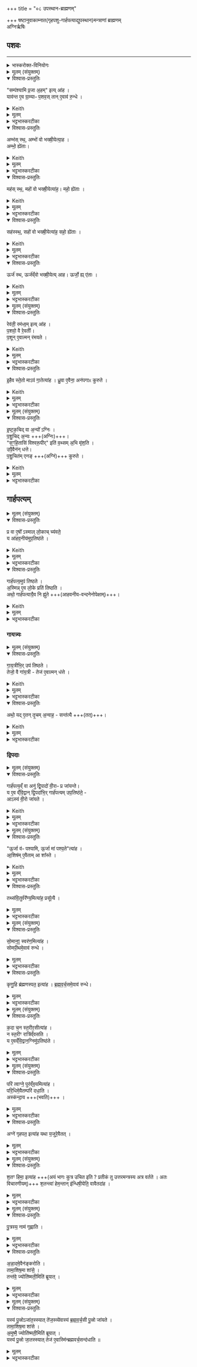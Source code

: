 +++
title = "०८ उपस्थान-ब्राह्मणम्"

+++
षष्टानुवाकाम्नात(गृहपशु-गार्हपत्याद्युपस्थान)मन्त्राणां ब्राह्मणम्  
अग्निर्ऋषिः

## पशवः
_______
<details><summary>भास्करोक्त-विनियोगः</summary>

1अथ गृहपश्वाद्युपस्थानमन्त्राणां ब्राह्मणम् - सं पश्यामीत्यादि ॥
</details>


<details><summary>मूलम् (संयुक्तम्)</summary>

सम्प॑श्यामि प्र॒जा अ॒हमित्या॑ह
याव॑न्त ए॒व ग्रा॒म्याᳶ प॒शव॒स्ताने॒वाव॑ रु॒न्धे
अम्भ॒स्स्थाम्भो॑ वो भख्षी॒येत्या॒ह 
</details>

<details open><summary>विश्वास-प्रस्तुतिः</summary>

"सम्प॑श्यामि प्र॒जा अ॒हम्" इत्य् आ॑ह ।  
याव॑न्त ए॒व ग्रा॒म्याᳶ प॒शव॒स् तान् ए॒वाव॑ रु॒न्धे ।  
</details>

<details><summary>Keith</summary>

'I gaze on offspring', he says;  
verily he wins all the domesticated animals. 
</details>


<details><summary>मूलम्</summary>

सम्प॑श्यामि प्र॒जा अ॒हमित्या॑ह ।  
याव॑न्त ए॒व ग्रा॒म्याᳶ प॒शव॒स्ताने॒वाव॑ रु॒न्धे ।  
अम्भ॑स्स्थ,  अम्भो॑ वो भख्षी॒येत्या॒ह ।  
</details>

<details><summary>भट्टभास्करटीका</summary>

गृहाणां पशूनां चोपस्थानमन्त्रः । ग्राम्याः पशवो गोश्वाजाविपुरुषगर्दभोष्ट्रास्सप्त ॥
</details>

<details open><summary>विश्वास-प्रस्तुतिः</summary>

अम्भ॑स् स्थ॒, अम्भो॑ वो भख्षी॒येत्या॒ह ।  
अम्भो॒ ह्ये॑ताः।
</details>

<details><summary>Keith</summary>

'Ye are water; may I share your water', he says, for they are water. 
</details>


<details><summary>मूलम्</summary>

अम्भ॑स् स्थ। अम्भो॑ वो भख्षी॒येत्या॒ह ।  
अम्भो॒ ह्ये॑ताः।
</details>

<details><summary>भट्टभास्करटीका</summary>

2अम्भो ह्येता इति ॥ अदनीयं क्षीराद्यन्नम् अम्भः । 'अदेर्नुम्भश्च' इत्यसुन् । तत्-साधनत्वात् ताच्छब्द्यं गवाम् । एवं सर्वत्र द्रष्टव्यम्॥
</details>

<details open><summary>विश्वास-प्रस्तुतिः</summary>

मह॑स् स्थ॒, महो॑ वो भख्षी॒येत्या॑ह॒।  महो॒ ह्ये॑ताः ।
</details>

<details><summary>Keith</summary>

'Ye are greatness; may I share your greatness',  he says, for they are greatness. 
</details>


<details><summary>मूलम्</summary>

मह॑स्स्थ॒, महो॑ वो भख्षी॒येत्या॑ह॒ महो॒ ह्ये॑ताः ।
</details>

<details><summary>भट्टभास्करटीका</summary>

3महः पूजा ब्रह्म वा, यागादिद्वारेण तत्साधनत्वात् ॥
</details>

<details open><summary>विश्वास-प्रस्तुतिः</summary>

सह॑स्स्थ॒, सहो॑ वो भख्षी॒येत्या॑ह॒ सहो॒ ह्ये॑ताः ।
</details>

<details><summary>Keith</summary>

'Ye are might; may I share your might', he says, for they are might. 
</details>


<details><summary>मूलम्</summary>

सह॑स्स्थ॒, सहो॑ वो भख्षी॒येत्या॑ह॒ सहो॒ ह्ये॑ताः ।
</details>

<details><summary>भट्टभास्करटीका</summary>

4सहो बलं, घृतादीनां बलहेतुत्वात् ॥
</details>

<details open><summary>विश्वास-प्रस्तुतिः</summary>

ऊर्ज॑ स्थ, ऊर्ज॑व्ँवो भख्षी॒येत्य् आह। ऊर्जो॒ ह्य् ए॑ताः ।
</details>

<details><summary>Keith</summary>

'Ye are strength; may I share your strength', he says [1], for they are strength. 
</details>


<details><summary>मूलम्</summary>

ऊर्ज॑ स्थ, ऊर्ज॑व्ँवो भख्षी॒येति॑ [31] +आ॒होर्जो॒ ह्ये॑ताः ।
</details>

<details><summary>भट्टभास्करटीका</summary>

5ऊर्जः क्षीरादिरसः ॥
</details>



<details><summary>मूलम् (संयुक्तम्)</summary>

रेव॑ती॒ रम॑ध्व॒मित्या॑ह प॒शवो॒ वै रे॒वतीः᳚ प॒शूने॒वात्मन् र॑मयत इ॒हैव स्ते॒तो माऽप॑ गा॒तेत्या॑ह 
</details>

<details open><summary>विश्वास-प्रस्तुतिः</summary>

रेव॑ती॒ रम॑ध्व॒म् इत्य् आ॑ह ।  
प॒शवो॒ वै रे॒वतीः᳚।  
प॒शून् ए॒वात्मन् र॑मयते ।  
</details>

<details><summary>Keith</summary>

'Ye wealthy ones, stay', he says;  
the wealthy ones are cattle;  
verily he makes cattle stay with himself.
</details>


<details><summary>मूलम्</summary>

रेव॑ती॒ रम॑ध्व॒मित्या॑ह ।  
प॒शवो॒ वै रे॒वतीः᳚ प॒शूने॒वात्मन् र॑मयते ।  
</details>

<details><summary>भट्टभास्करटीका</summary>

6पशवो वै रेवतीः रैवत्यः, क्षीरादिसाधनेन तद्वत्त्वात् । 'रयेर्मतौ बहुलम्' इति सम्प्रसारणम्, 'वाच्छन्दसि' इति पूर्वसवर्णदीर्घत्वम् । रेवतीशब्दः पशूनां संज्ञात्वेनाजहत्स्वलिङ्ग एव पशुषु वर्तते ॥
</details>

<details open><summary>विश्वास-प्रस्तुतिः</summary>

इ॒हैव स्ते॒तो माऽप॑ गा॒तेत्या॑ह ।
ध्रु॒वा ए॒वैना॒ अन॑पगाᳵ कुरुते ।
</details>

<details><summary>Keith</summary>

'Be ye here; go not hence', he says; verily he makes them constant, departing not. 
</details>


<details><summary>मूलम्</summary>

इ॒हैव स्ते॒तो माऽप॑ गा॒तेत्या॑ह ।
ध्रु॒वा ए॒वैना॒ अन॑पगाᳵ कुरुते ।
</details>

<details><summary>भट्टभास्करटीका</summary>

7ध्रुवा नित्याः अनपगाः अनपाक्ताः ॥
</details>



<details><summary>मूलम् (संयुक्तम्)</summary>

इष्टक॒चिद्वा अ॒न्यो᳚ऽग्निᳶ प॑शु॒चिद॒न्यस्सꣳ॑हि॒तासि॑ विश्वरू॒पीरिति॑ व॒थ्सम॒भि मृ॑श॒त्युपै॒वैन॑न्धत्ते पशु॒चित॑मेनङ्कुरुते 
</details>

<details open><summary>विश्वास-प्रस्तुतिः</summary>

इ॒ष्ट॒क॒॒चिद् वा अ॒न्यो᳚ ऽग्निः ।  
प॒शु॒चिद् अ॒न्यः  +++(अग्निः)+++।  
"स॒ꣳ॒हि॒तासि॑ विश्वरू॒पीर्" इति॑ व॒थ्सम् अ॒भि मृ॑श॒ति ।  
उपै॒वैन॑न् धत्ते।  
प॒शु॒चित॑म् एनङ् +++(अग्निं)+++ कुरुते ।
</details>

<details><summary>Keith</summary>

Now one fire is piled with bricks, one with cattle.  
'Thou art composed Of every form', (with these words) he strokes the calf;  
verily he piles it up and makes it piled with cattle. 
</details>


<details><summary>मूलम्</summary>

इ॒ष्ट॒क॒॒चिद्वा अ॒न्यो᳚ऽग्निः ।  
प॒शु॒चिद॒न्यः ।  
स॒ꣳ॒हि॒तासि॑ विश्वरू॒पीरिति॑ व॒थ्सम॒भि मृ॑श॒ति ।  
उपै॒वैन॑न्धत्ते।  
प॒शु॒चित॑मेनङ्कुरुते ।
</details>

<details><summary>भट्टभास्करटीका</summary>

8इष्टकचिदित्यादि ॥ इष्टकाभिश् चीयत एको **ऽग्निः** । 'इष्टकेषीकामालानाम्' इति ह्रस्वत्वम् । 

पशुभिर् एको ऽग्निश् चीयते । तत्र 'संहिता' इति मन्त्रेणाग्निहोत्रीवत्सस्याभिमर्शनेन उपधान-स्थानीयेन एवं वत्सम् उपधत्ते । पशुचितम् एनमग्निं कर्वाणो भवति ॥
</details>


## गार्हपत्यम्
<details><summary>मूलम् (संयुक्तम्)</summary>

प्र [32]वा ए॒षो᳚ऽस्माल्लो॒काच्च्य॑वते॒ य आ॑हव॒नीय॑मुप॒तिष्ठ॑ते॒ गार्ह॑पत्य॒मुप॑ तिष्ठते॒ऽस्मिन्ने॒व लो॒के प्रति॑ तिष्ठ॒त्यथो॒ गार्ह॑पत्यायै॒व नि ह्नु॑ते  
</details>

<details open><summary>विश्वास-प्रस्तुतिः</summary>

प्र वा ए॒षो᳚ ऽस्माल् लो॒काच् च्य॑वते॒  
य आ॑हव॒नीय॑मुप॒तिष्ठ॑ते ।  
</details>

<details><summary>Keith</summary>

He falls away [2] from this world who pays reverence to the Ahavaniya; 
</details>


<details><summary>मूलम्</summary>

प्र वा ए॒षो᳚ऽस्माल्लो॒काच्च्य॑वते॒  
य आ॑हव॒नीय॑मुप॒तिष्ठ॑ते ।  
</details>

<details><summary>भट्टभास्करटीका</summary>

9प्र वा एष इत्यादि ॥ 'सुवर्गो लोक आहवनयिः' इत्यन्यत्र दर्शनात् ।
</details>

<details open><summary>विश्वास-प्रस्तुतिः</summary>

गार्ह॑पत्य॒मुप॑ तिष्ठते ।  
अ॒स्मिन्न् ए॒व लो॒के प्रति॑ तिष्ठति ।  
अथो॒ गार्ह॑पत्यायै॒व नि ह्नु॑ते +++(आहवनीय-वन्दनेनोपेक्षाम्)+++।
</details>

<details><summary>Keith</summary>

he pays reverence to the Garhapatya; verily he rests on this world, and also he makes amends to the Garhapatya.
</details>


<details><summary>मूलम्</summary>

गार्ह॑पत्य॒मुप॑ तिष्ठते ।  
अ॒स्मिन्ने॒व लो॒के प्रति॑ तिष्ठति ।  
अथो॒ गार्ह॑पत्यायै॒व नि ह्नु॑ते ।
</details>

<details><summary>भट्टभास्करटीका</summary>

गार्हपत्यमिति । 'गृहपतिना संयुक्ते ञ्यः' । अथो अपि च उपस्थानेन गार्हपत्याय निह्नुते प्रह्वीभवति । यद्वा - आहवनीयं छादयति । त्वमेवोपस्थेय इति ॥
</details>


### गायत्र्यः
<details><summary>मूलम् (संयुक्तम्)</summary>

गाय॒त्रीभि॒रुप॑ तिष्ठते॒ तेजो॒ वै गा॑य॒त्री तेज॑ ए॒वात्मन्ध॒त्तेऽथो॒ यदे॒तन्तृ॒चम॒न्वाह॒ सन्त॑त्यै 
</details>

<details open><summary>विश्वास-प्रस्तुतिः</summary>

गा॒य॒त्रीभि॒र् उप॑  तिष्ठते ।  
तेजो॒ वै गा॑य॒त्री - तेज॑ ए॒वात्मन् ध॑त्ते ।
</details>

<details><summary>Keith</summary>

He pays reverence with Gayatri verses;
the Gayatri is brilliance; verily he confers brilliance upon himself; 
</details>


<details><summary>मूलम्</summary>

गा॒य॒त्रीभि॒रुप॑  तिष्ठते ।  
तेजो॒ वै गा॑य॒त्री - तेज॑ ए॒वात्मन् ध॑त्ते ।
</details>

<details><summary>भट्टभास्करटीका</summary>

10गायत्रीभिरिति ॥ 'उप त्वाग्ने दिवेदिवे' इत्येताभिस्तिसृभिः ।
तेजो वा इति । पूर्ववत्ताच्छब्द्यम् ।
</details>

<details open><summary>विश्वास-प्रस्तुतिः</summary>

अथो॒ यद् ए॒तन् तृ॒चम् अ॒न्वाह॒ - सन्त॑त्यै +++(तत्)+++।
</details>

<details><summary>Keith</summary>

moreover in that he repeats the triad (of verses), (it serves) for continuity. 
</details>


<details><summary>मूलम्</summary>

अथो॒ यदे॒तन्तृ॒चम॒न्वाह॒ सन्त॑त्यै।
</details>

<details><summary>भट्टभास्करटीका</summary>

अथो अपि च एतस्य तृचस्यानुवचनं सन्तत्यै भवति । 'पितेव सूनवे' इति च मन्त्रपदम् । 'तादो च' इति गतेः प्रकृतिस्वरत्वम् । तिस्र ऋचस्समाहृताः । 'ऋक्पूरब्धूः' इति समासान्तः, 'ऋचि त्रेरुत्तरपदादिलोपश्च' इति सम्प्रसारणम् ॥
</details>

### द्विपदाः

<details><summary>मूलम् (संयुक्तम्)</summary>

गार्ह॑पत्य॒व्ँवा अनु॑ द्वि॒पादो॑ वी॒राᳶ प्र जा॑यन्ते॒ य  ए॒वव्ँवि॒द्वान्द्वि॒पदा॑भि॒र्गार्ह॑पत्यमुप॒तिष्ठ॑ते [33]आऽस्य॑ वी॒रो जा॑यत  
</details>

<details open><summary>विश्वास-प्रस्तुतिः</summary>

गार्ह॑पत्य॒व्ँ वा अनु॑ द्वि॒पादो॑ वी॒राᳶ प्र जा॑यन्ते।  
य ए॒व व्ँवि॒द्वान् द्वि॒पदा॑भि॒र् गार्ह॑पत्यम् उप॒तिष्ठ॑ते॒ -  
आऽस्य॑ वी॒रो जा॑यते ।
</details>

<details><summary>Keith</summary>

Because of the Garhapatya men are born with two feet; to him who knowing thus pays reverence to the Garhapatya with (verses) of two feet [3], a hero son is born. 
</details>


<details><summary>मूलम्</summary>

गार्ह॑पत्य॒व्ँवा अनु॑ द्वि॒पादो॑ वी॒राᳶ प्र जा॑यन्ते॒ य ए॒वव्ँवि॒द्वान् द्वि॒पदा॑भि॒र् गार्ह॑पत्यम् उप॒तिष्ठ॑ते॒ -  
आऽस्य॑ वी॒रो जा॑यते ।
</details>

<details><summary>भट्टभास्करटीका</summary>

11गार्हपत्यं वा इत्यादि ॥ लक्षणेऽनोः कर्मप्रवचनीयत्वम् । द्विपाद इति । 'सङ्ख्या सुपूर्वस्य' इति लोपस्समासान्तः ।

द्विपदाभिरिति । 'अग्ने त्वं नः' इति तिसृभिर्द्विपदाभिर्विराड्गायत्रीभिरिति । पूर्ववत्समासान्तः, 'टावृचि' इति टापि, 'पादः पत्' इति पद्भावः, 'द्वित्रिभ्यां पाद्दन्' इत्युभयत्राप्युत्तरपदान्तोदात्तत्वम् ॥
</details>



<details><summary>मूलम् (संयुक्तम्)</summary>

ऊ॒र्जा व॑ᳶ पश्याम्यू॒र्जा मा॑ पश्य॒तेत्या॑हा॒ऽऽशिष॑मे॒वैतामा शा᳚स्ते 
</details>

<details open><summary>विश्वास-प्रस्तुतिः</summary>

"ऊ॒र्जा व॑ᳶ पश्यामि, ऊ॒र्जा मा॑ पश्य॒ते"त्या॑ह ।  
आ॒शिष॑म् ए॒वैताम् आ शा᳚स्ते  ।
</details>

<details><summary>Keith</summary>

'With strength I gaze upon you; gaze on me with strength', he says; verily he invokes this blessing. 
</details>


<details><summary>मूलम्</summary>

ऊ॒र्जा व॑ᳶ पश्यामि ।  
ऊ॒र्जा मा॑ पश्य॒तेत्या॑ह ।  
आ॒शिष॑मे॒वैतामा शा᳚स्ते  ।
</details>

<details><summary>भट्टभास्करटीका</summary>

12ऊर्जा व इत्यादि ॥ अयमपि ग्रहपशूपस्थानमन्त्रः । पुष्यासं श्रयन्तामित्येतामाशिषमाशास्ते ॥
</details>

<details open><summary>विश्वास-प्रस्तुतिः</summary>

तथ्स॑वि॒तुर्वरे᳚ण्य॒मित्या॑ह॒ प्रसू᳚त्यै ।
</details>

<details><summary>मूलम्</summary>

तथ्स॑वि॒तुर्वरे᳚ण्य॒मित्या॑ह॒ प्रसू᳚त्यै ।
</details>


<details><summary>भट्टभास्करटीका</summary>

13तत्सवितुरिति आहवनीयोपस्थानम् ॥ प्रसूत्यै अनुज्ञानाय भवति । पूर्ववद्गतिस्वरः ॥
</details>



<details><summary>मूलम् (संयुक्तम्)</summary>

सो॒मान॒ꣵ॒ स्वर॑ण॒मित्या॑ह सोमपी॒थमे॒वाव॑ रुन्धे कृणु॒हि ब्र॑ह्मणस्पत॒ इत्या॑ह ब्रह्मवर्च॒समे॒वाव॑ रुन्धे  
</details>

<details open><summary>विश्वास-प्रस्तुतिः</summary>

सो॒मान॒ꣵ॒ स्वर॑ण॒मित्या॑ह ।  
सोमपी॒थमे॒वाव॑ रुन्धे ।  
</details>

<details><summary>मूलम्</summary>

सो॒मान॒ꣵ॒ स्वर॑ण॒मित्या॑ह ।  
सोमपी॒थमे॒वाव॑ रुन्धे ।  
</details>

<details><summary>भट्टभास्करटीका</summary>

14सोमानमित्याहवनीयोपस्थानमेव ॥ सोमपीथमेव सोमपानमेव अनेनावरुन्धे । पिबतेरौणादिकस्थक्प्रत्ययः ॥
</details>

<details open><summary>विश्वास-प्रस्तुतिः</summary>

कृणु॒हि ब्र॑ह्मणस्पत॒ इत्या॑ह  ।
ब्र॒ह्म॒व॒र्च॒समे॒वाव॑ रुन्धे।
</details>

<details><summary>मूलम्</summary>

कृणु॒हि ब्र॑ह्मणस्पत॒ इत्या॑ह  ।
ब्र॒ह्म॒व॒र्च॒समे॒वाव॑ रुन्धे।
</details>

<details><summary>भट्टभास्करटीका</summary>

15ब्रह्मवर्चसमिति ॥ 'ब्रह्महस्तिभ्यां वर्चसः' इत्यत् ॥
</details>



<details><summary>मूलम् (संयुक्तम्)</summary>

क॒दा च॒न स्त॒रीर॒सीत्या॑ह न स्त॒रीꣳ रात्रि॑व्ँवसति [34]य ए॒वव्ँवि॒द्वान॒ग्निमु॑प॒तिष्ठ॑ते 
</details>

<details open><summary>विश्वास-प्रस्तुतिः</summary>

क॒दा च॒न स्त॒रीर॒सीत्या॑ह ।  
न स्त॒रीꣳ रात्रि॑व्ँवसति ।  
य ए॒वव्ँवि॒द्वान॒ग्निमु॑प॒तिष्ठ॑ते ।  
</details>

<details><summary>मूलम्</summary>

क॒दा च॒न स्त॒रीर॒सीत्या॑ह ।  
न स्त॒रीꣳ रात्रि॑व्ँवसति ।  
य ए॒वव्ँवि॒द्वान॒ग्निमु॑प॒तिष्ठ॑ते ।  
</details>

<details><summary>भट्टभास्करटीका</summary>

16कदा चनेति रात्र्युपस्थानम् ॥

- [क॒दा च॒न स्त॒रीर॑सि॒   
नेन्द्र॑ सश्चसि दा॒शुषे᳚ ।  
उपो॒पेन्नु म॑घव॒न्   
भूय॒ इन्नु ते॒ ॥  +++(पञ्चपदा पथ्याछन्दः)+++   

- तृतीयसवने आदित्यं गृह्णाति - कदा चन स्तरीरसीति पथ्यया पञ्चपदया । यथोक्तं - 'पथ्या पञ्चभिरष्टाक्षरैः' इति । इयं तु शङ्कुमतीनाम पथ्या, यथोक्तं - 'एकस्मिन् पञ्चके छन्दश्शङ्कुमती' इति । पथ्या बृहती वा जागततृतीयपादत्वात् ।  

- हे इन्द्र न कदाचिदपि त्वं स्तरीरसि धनानां छादकोसि । 'अवितॄस्तृतन्त्रिम्य ईः' इतीप्रत्ययः । किमनाच्छादनमात्रमेव? नेत्याह - सश्चसि दाशुषे, सश्चतिर्गतिकमा, दाशुषे हवींषि दत्तवते सश्चसि दित्सया । 'क्रियाग्रहणं कर्तव्यम्' इति संप्रदानत्वम् । दातुमिति वा पदाध्याहारः । दाशुषे दातुं सश्चसि धनानि दातुं दाशुषस्सकाशं त्वमेव सश्चसि । किमुच्यते सकृद्ददासीति - हे मघवन् तव देवस्य देवनादिगुणयुक्तस्य दानं भूयोप्युपपृच्यते उपगृह्यते पुनः पुनरपि समुपपाद्यते । न सकृद्दत्तमिति स्मर्यते, किन्तु पुनः पुनर्दीयत एवेति । पृची सम्पर्के ।

- अत्र भूय इन्नुत इति चतुर्थः पादः । 'प्रसमुपोदः पादपूरणे' इत्युपशब्दस्य द्विर्वचनम् । 'अनुदातं च' इति द्वितीयो निहन्यते । इच्छब्दोवधारणार्थः उपपृच्यत एव । नुशब्दः प्रसिद्धौ; नन्वेवं खलु सर्वदा क्रियते । नु इति पुराणवचनो वा, पुराणोयं तव स्वभावः । द्वितीय इच्छब्दोप्यर्थः, भूयोपि । द्वियीयो नुशब्दो हेतौ, यस्मादेवं तस्मान्न कदा चन स्तरीरसीति । तस्मादेवंप्रभावस्त्वमस्मानप्यनुगृहाणेत्याशिषा समाप्यते  ]


य एवमस्य मन्त्रस्यार्थं विद्वानग्न्यात्मिकां रात्रिमुपतिष्ठते स स्तरीं छादयित्रीं विनाशयित्रीं रात्रिं न वसति, अपि तु सुखयित्रीमेवाधिवसति सुखहेतुरेव भवतीति यावत् । 'अवितृस्तृतन्त्रिभ्य ईः' इतीप्रत्ययः ॥
</details>



<details><summary>मूलम् (संयुक्तम्)</summary>

परि॑ त्वाग्ने॒ पुर॑व्ँव॒यमित्या॑ह परि॒धिमे॒वैतम्परि॑ दधा॒त्यस्क॑न्दा॒य 
</details>

<details open><summary>विश्वास-प्रस्तुतिः</summary>

परि॑ त्वाग्ने॒ पुर॑व्ँव॒यमित्या॑ह ।  
परि॒धिमे॒वैतम्परि॑ दधा॒ति ।  
अस्क॑न्दा॒य +++(भवति)+++ ।
</details>

<details><summary>मूलम्</summary>

परि॑ त्वाग्ने॒ पुर॑व्ँव॒यमित्या॑ह ।  
परि॒धिमे॒वैतम्परि॑ दधा॒ति ।  
अस्क॑न्दा॒य +++(भवति)+++ ।
</details>

<details><summary>भट्टभास्करटीका</summary>

17परि त्वेति गार्हपत्योपस्थानम् ॥ इममेव मन्त्रं परिध्यात्यकं परितस्सर्वतो दधाति । तच्चास्कन्दायाग्नेर्भवति ॥
</details>

<details open><summary>विश्वास-प्रस्तुतिः</summary>

अग्ने॑ गृहपत॒ इत्या॑ह यथा य॒जुरे॒वैतत् ।
</details>

<details><summary>मूलम्</summary>

अग्ने॑ गृहपत॒ इत्या॑ह यथा य॒जुरे॒वैतत् ।
</details>

<details><summary>भट्टभास्करटीका</summary>

18अग्ने गृहपत इति गार्हपत्योपस्थानमेव ॥ अत्र सूगृहपतित्वादिफलं यथा यजुर्वदति तथा भवत्येव ॥
</details>



<details><summary>मूलम् (संयुक्तम्)</summary>

श॒तꣳ हिमा॒ इत्या॑ह श॒तन्त्वा॑ हेम॒न्तानि॑न्धिषी॒येति॒ वावैतदा॑ह
</details>

<details open><summary>विश्वास-प्रस्तुतिः</summary>

श॒तꣳ हिमा॒ इत्या॑ह  +++(अयं भागः कुत्र उचित इति ? प्रतीकं तु उत्तरमन्त्रस्य  अत्र वर्तते । अतः विचारणीयम्)+++
श॒तन्त्वा॑ हेम॒न्तान् इ॑न्धिषी॒येति॒ वावैतदा॑ह ।
</details>

<details><summary>मूलम्</summary>

श॒तꣳ हिमा॒ इत्या॑ह  +++(अयं भागः कुत्र उचित इति ? प्रतीकं तु उत्तरमन्त्रस्य  अत्र वर्तते । अतः विचारणीयम्)+++
श॒तन्त्वा॑ हेम॒न्तान् इ॑न्धिषी॒येति॒ वावैतदा॑ह ।
</details>

<details><summary>भट्टभास्करटीका</summary>

19शतं त्वेति ॥ हिमशब्देन संवत्सराभिधानमुक्तम् । इन्धिषीयेति । इदमेव सुगृहपतित्वमिति ॥
</details>



<details><summary>मूलम् (संयुक्तम्)</summary>

पु॒त्रस्य॒ नाम॑ गृह्णात्यन्ना॒दमे॒वैन॑ङ्करोति॒ तामा॒शिष॒मा शा॑से॒ तन्त॑वे॒ ज्योति॑ष्मती॒मिति॑ ब्रूयात्  
</details>

<details open><summary>विश्वास-प्रस्तुतिः</summary>

पु॒त्रस्य॒ नाम॑ गृह्णाति ।
</details>

<details><summary>मूलम्</summary>

पु॒त्रस्य॒ नाम॑ गृह्णाति ।
</details>

<details><summary>भट्टभास्करटीका</summary>

20पुत्रस्येति ॥ अमुष्मा +++(अमुष्मै इति पदम्  उत्तरमूले उपलभ्यते । अत्र नोपलभ्यते)+++  इत्यत्र यथा नारायणाय केशवायेति ।
</details>

<details open><summary>विश्वास-प्रस्तुतिः</summary>

अ॒न्ना॒दमे॒वैन॑ङ्करोति ।  
तामा॒शिष॒मा शा॑से॒ ।  
तन्त॑वे॒ ज्योति॑ष्मती॒मिति॑ ब्रूयात् ।
</details>

<details><summary>मूलम्</summary>

अ॒न्ना॒दमे॒वैन॑ङ्करोति ।  
तामा॒शिष॒मा शा॑से॒ ।  
तन्त॑वे॒ ज्योति॑ष्मती॒मिति॑ ब्रूयात् ।
</details>

<details><summary>भट्टभास्करटीका</summary>

अन्नादमिति । इदमेव ज्योतिष्मत्त्वम् ॥
</details>



<details><summary>मूलम् (संयुक्तम्)</summary>

यस्य॑ पु॒त्त्रोऽजा॑त॒स्स्यात् ते॑ज॒स्व्ये॑वास्य॑ ब्रह्मवर्च॒सी पु॒त्त्रो जा॑यते॒ तामा॒शिष॒मा शा॑से ऽमुष्मै॒ ज्योति॑ष्मती॒मिति॑ ब्रूया॒द्यस्य॑ पु॒त्त्रो जा॒तस्स्यात्तेज॑ ए॒वास्मि॑न्ब्रह्मवर्च॒सन्द॑धाति ॥[35]
</details>

<details open><summary>विश्वास-प्रस्तुतिः</summary>

यस्य॑ पु॒त्त्रोऽजा॑त॒स्स्यात् ते॑ज॒स्व्ये॑वास्य॑ ब्र॒ह्म॒व॒र्च॒सी पु॒त्त्रो जा॑यते ।  
तामा॒शिष॒मा शा॑से ।  
अ॒मुष्मै॒ ज्योति॑ष्मती॒मिति॑ ब्रूयात् ।  
यस्य॑ पु॒त्त्रो जा॒तस्स्यात् तेज॑  ए॒वास्मि॑न्ब्रह्मवर्च॒सन्द॑धाति ॥
</details>

<details><summary>मूलम्</summary>

यस्य॑ पु॒त्त्रोऽजा॑त॒स्स्यात् ते॑ज॒स्व्ये॑वास्य॑ ब्र॒ह्म॒व॒र्च॒सी पु॒त्त्रो जा॑यते ।  
तामा॒शिष॒मा शा॑से ।  
अ॒मुष्मै॒ ज्योति॑ष्मती॒मिति॑ ब्रूयात् ।  
यस्य॑ पु॒त्त्रो जा॒तस्स्यात् तेज॑  ए॒वास्मि॑न्ब्रह्मवर्च॒सन्द॑धाति ॥
</details>

<details><summary>भट्टभास्करटीका</summary>

21यस्य पुत्र इति ॥ यस्याजातः पुत्रः तस्य तन्तव इति ब्रूयात् असन्निहितत्वात् । अमुष्मा इति जातं निर्देष्टुं शक्यत इति तन्तव इत्युच्यते । अमुष्मा इति जातपुत्रस्य, अदश्शब्दस्य सन्निहितविषयत्वात् ॥

इति पञ्चमे अष्टमोनुवाकः ॥  
</details>
